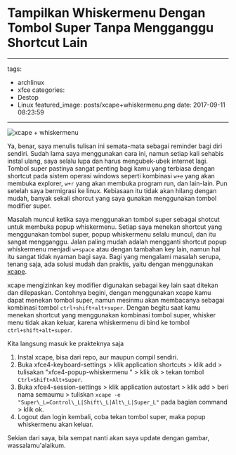 # Tampilkan Whiskermenu Dengan Tombol Super Tanpa Mengganggu Shortcut Lain

---

tags:

- archlinux
- xfce
  categories:
- Destop
- Linux
  featured_image: posts/xcape+whiskermenu.png
  date: 2017-09-11 08:23:59

---

<!-- Ya, benar, saya menulis tulisan ini semata-mata sebagai reminder bagi diri sendiri. Sudah lama saya menggunakan cara ini, namun setiap kali sehabis instal ulang, saya selalu lupa dan harus mengubek-ubek internet lagi. -->

<!-- more -->

![xcape + whiskermenu](/static/images/xcape-whiskermenu.png)

Ya, benar, saya menulis tulisan ini semata-mata sebagai reminder bagi diri sendiri. Sudah lama saya menggunakan cara ini, namun setiap kali sehabis instal ulang, saya selalu lupa dan harus mengubek-ubek internet lagi. Tombol super pastinya sangat penting bagi kamu yang terbiasa dengan shortcut pada sistem operasi windows seperti kombinasi `w+e` yang akan membuka explorer, `w+r` yang akan membuka program run, dan lain-lain. Pun setelah saya bermigrasi ke linux. Kebiasaan itu tidak akan hilang dengan mudah, banyak sekali shorcut yang saya gunakan menggunakan tombol modifier super.

Masalah muncul ketika saya menggunakan tombol super sebagai shotcut untuk membuka popup whiskermenu. Setiap saya menekan shortcut yang menggunakan tombol super, popup whiskermenu selalu muncul, dan itu sangat mengganggu. Jalan paling mudah adalah mengganti shortcut popup whiskermenu menjadi `w+space` atau dengan tambahan key lain, namun hal itu sangat tidak nyaman bagi saya. Bagi yang mengalami masalah serupa, tenang saja, ada solusi mudah dan praktis, yaitu dengan menggunakan [xcape](https://github.com/alols/xcape).

xcape mengizinkan key modifier digunakan sebagai key lain saat ditekan dan dilepaskan. Contohnya begini, dengan menggunakan xcape kamu dapat menekan tombol super, namun mesinmu akan membacanya sebagai kombinasi tombol `ctrl+shift+alt+super`. Dengan begitu saat kamu menekan shortcut yang menggunakan kombinasi tombol super, whisker menu tidak akan keluar, karena whiskermenu di bind ke tombol `ctrl+shift+alt+super`.

Kita langsung masuk ke prakteknya saja

1.  Instal xcape, bisa dari repo, aur maupun compil sendiri.
2.  Buka xfce4-keyboard-settings > klik application shortcuts > klik add > tulisakan "xfce4-popup-whiskermenu " > klik ok > tekan tombol `Ctrl+Shift+Alt+Super`.
3.  Buka xfce4-session-settings > klik application autostart > klik add > beri nama semaumu > tuliskan `xcape -e "Super\_L=Control\_L|Shift\_L|Alt\_L|Super_L"` pada bagian command > klik ok.
4.  Logout dan login kembali, coba tekan tombol super, maka popup whiskermenu akan keluar.

Sekian dari saya, bila sempat nanti akan saya update dengan gambar, wassalamu'alaikum.
